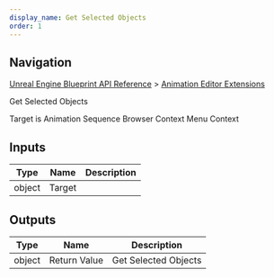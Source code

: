 ```yaml
---
display_name: Get Selected Objects
order: 1
---
```

## Navigation

[Unreal Engine Blueprint API Reference](https://dev.epicgames.com/documentation/en-us/unreal-engine/BlueprintAPI) > [Animation Editor Extensions](https://dev.epicgames.com/documentation/en-us/unreal-engine/BlueprintAPI/AnimationEditorExtensions)

Get Selected Objects

Target is Animation Sequence Browser Context Menu Context

## Inputs

| Type | Name | Description |
| --- | --- | --- |
| object | Target |  |

## Outputs

| Type | Name | Description |
| --- | --- | --- |
| object | Return Value | Get Selected Objects |
